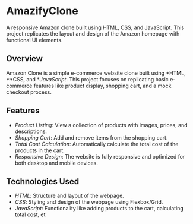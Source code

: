 # AmazifyClone
A responsive Amazon clone built using HTML, CSS, and JavaScript. This project replicates the layout and design of the Amazon homepage with functional UI elements.
## Overview
Amazon Clone is a simple e-commerce website clone built using *HTML, **CSS, and **JavaScript*. This project focuses on replicating basic e-commerce features like product display, shopping cart, and a mock checkout process.

## Features
- *Product Listing*: View a collection of products with images, prices, and descriptions.
- *Shopping Cart*: Add and remove items from the shopping cart.
- *Total Cost Calculation*: Automatically calculate the total cost of the products in the cart.
- *Responsive Design*: The website is fully responsive and optimized for both desktop and mobile devices.

## Technologies Used
- *HTML*: Structure and layout of the webpage.
- *CSS*: Styling and design of the webpage using Flexbox/Grid.
- *JavaScript*: Functionality like adding products to the cart, calculating total cost, et

